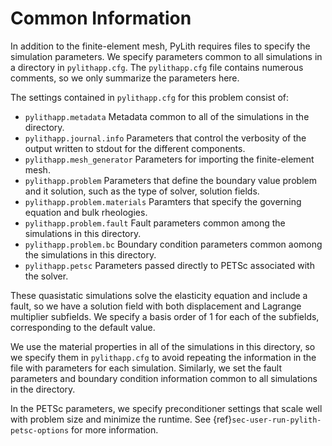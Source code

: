 # Common Information

In addition to the finite-element mesh, PyLith requires files to specify the simulation parameters.
We specify parameters common to all simulations in a directory in `pylithapp.cfg`.
The `pylithapp.cfg` file contains numerous comments, so we only summarize the parameters here.

The settings contained in `pylithapp.cfg` for this problem consist of:

* `pylithapp.metadata` Metadata common to all of the simulations in the directory.
* `pylithapp.journal.info` Parameters that control the verbosity of the output written to stdout for the different components.
* `pylithapp.mesh_generator` Parameters for importing the finite-element mesh.
* `pylithapp.problem` Parameters that define the boundary value problem and it solution, such as the type of solver, solution fields.
* `pylithapp.problem.materials` Paramters that specify the governing equation and bulk rheologies.
* `pylithapp.problem.fault` Fault parameters common among the simulations in this directory.
* `pylithapp.problem.bc` Boundary condition parameters common aomong the simulations in this directory.
* `pylithapp.petsc` Parameters passed directly to PETSc associated with the solver.

These quasistatic simulations solve the elasticity equation and include a fault, so we have a solution field with both displacement and Lagrange multiplier subfields.
We specify a basis order of 1 for each of the subfields, corresponding to the default value.

We use the material properties in all of the simulations in this directory, so we specify them in `pylithapp.cfg` to avoid repeating the information in the file with parameters for each simulation.
Similarly, we set the fault parameters and boundary condition information common to all simulations in the directory.

In the PETSc parameters, we specify preconditioner settings that scale well with problem size and minimize the runtime.
See {ref}`sec-user-run-pylith-petsc-options` for more information.
